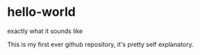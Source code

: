 # hello-world
exactly what it sounds like

This is my first ever github repository, it's pretty self explanatory.
